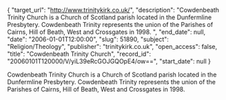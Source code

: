 {
  "target_url": "http://www.trinitykirk.co.uk/", 
  "description": "Cowdenbeath Trinity Church is a Church of Scotland parish located in the Dunfermline Presbytery. Cowdenbeath Trinity represents the union of the Parishes of Cairns, Hill of Beath, West and Crossgates in 1998. ", 
  "end_date": null, 
  "date": "2006-01-01T12:00:00", 
  "slug": 51890, 
  "subject": "Religion/Theology", 
  "publisher": "trinitykirk.co.uk", 
  "open_access": false, 
  "title": "Cowdenbeath Trinity Church", 
  "record_id": "20060101T120000/V/yiL39eRcGOJGQOpE4/ow==", 
  "start_date": null
}

Cowdenbeath Trinity Church is a Church of Scotland parish located in the Dunfermline Presbytery. Cowdenbeath Trinity represents the union of the Parishes of Cairns, Hill of Beath, West and Crossgates in 1998. 
